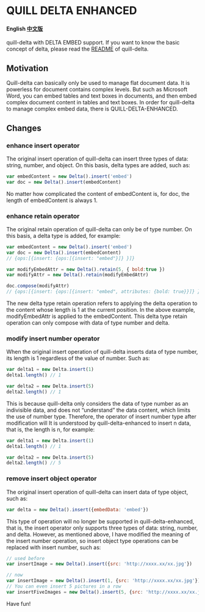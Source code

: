 # QUILL DELTA ENHANCED

#### English    [中文版](./README.ZH-CN.md)

quill-delta with DELTA EMBED support.
If you want to know the basic concept of delta, please read the [README](https://github.com/quilljs/delta/blob/master/README.md) of quill-delta.

## Motivation
Quill-delta can basically only be used to manage flat document data. It is powerless for document contains complex levels. But such as Microsoft Word, you can embed tables and text boxes in documents, and then embed complex document content in tables and text boxes. In order for quill-delta to manage complex embed data, there is QUILL-DELTA-ENHANCED.

## Changes
### enhance insert operator
The original insert operation of quill-delta can insert three types of data: string, number, and object. On this basis, delta types are added, such as:

```javascript
var embedContent = new Delta().insert('embed')
var doc = new Delta().insert(embedContent)
```

No matter how complicated the content of embedContent is, for doc, the length of embedContent is always 1.

### enhance retain operator
The original retain operation of quill-delta can only be of type number. On this basis, a delta type is added, for example:

```javascript
var embedContent = new Delta().insert('embed')
var doc = new Delta().insert(embedContent)
// {ops:[{insert: {ops:[{insert: "embed"}]} }]}

var modifyEmbedAttr = new Delta().retain(5, { bold:true })
var modifyAttr = new Delta().retain(modifyEmbedAttr)

doc.compose(modifyAttr)
// {ops:[{insert: {ops:[{insert: "embed", attributes: {bold: true}}]} }]}
```

The new delta type retain operation refers to applying the delta operation to the content whose length is 1 at the current position. In the above example, modifyEmbedAttr is applied to the embedContent.
This delta type retain operation can only compose with data of type number and delta.

### modify insert number operator
When the original insert operation of quill-delta inserts data of type number, its length is 1 regardless of the value of number. Such as:

```javascript
var delta1 = new Delta.insert(1)
delta1.length() // 1

var delta2 = new Delta.insert(5)
delta2.length() // 1
```

This is because quill-delta only considers the data of type number as an indivisible data, and does not “understand” the data content, which limits the use of number type. Therefore, the operator of insert number type after modification will It is understood by quill-delta-enhanced to insert n data, that is, the length is n, for example:

```javascript
var delta1 = new Delta.insert(1)
delta1.length() // 1

var delta2 = new Delta.insert(5)
delta2.length() // 5
```

### remove insert object operator
The original insert operation of quill-delta can insert data of type object, such as:

```javascript
var delta = new Delta().insert({embedData: 'embed'})
```

This type of operation will no longer be supported in quill-delta-enhanced, that is, the insert operator only supports three types of data: string, number, and delta.
However, as mentioned above, I have modified the meaning of the insert number operation, so insert object type operations can be replaced with insert number, such as:

```javascript
// used before
var insertImage = new Delta().insert({src: 'http://xxxx.xx/xx.jpg'})

// now
var insertImage = new Delta().insert(1, {src: 'http://xxxx.xx/xx.jpg'})
// You can even insert 5 pictures in a row
var insertFiveImages = new Delta().insert(5, {src: 'http://xxxx.xx/xx.jpg'})
```

Have fun!